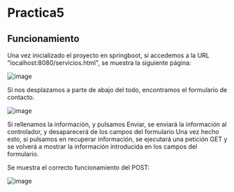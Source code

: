 # Practica5

## Funcionamiento

Una vez inicializado el proyecto en springboot, si accedemos a la URL "localhost:8080/servicios.html", se muestra la siguiente página:

![image](https://user-images.githubusercontent.com/78079809/159045276-6b4b9322-994a-45ca-ba51-5dd5087aa5c0.png)



Si nos desplazamos a parte de abajo del todo, encontramos el formulario de contacto.

![image](https://user-images.githubusercontent.com/78079809/159045700-1812ce34-4f8f-41c6-aefe-2410a8996e28.png)


Si rellenamos la información, y pulsamos Enviar, se enviará la información al controlador, y desaparecerá de los campos del formulario
Una vez hecho esto, si pulsamos en recuperar información, se ejecutará una petición GET y se volverá a mostrar la información introducida
en los campos del formulario.

Se muestra el correcto funcionamiento del POST:

![image](https://user-images.githubusercontent.com/78079809/159046462-a6f824b6-f0a3-4ca5-9b10-2e09f0b9d211.png)

